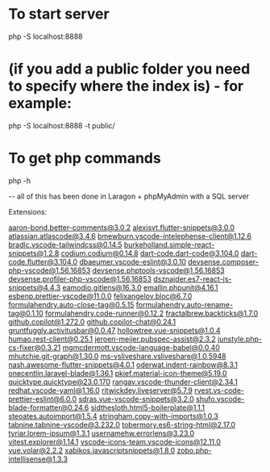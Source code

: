 # To start server

php -S localhost:8888

# (if you add a public folder you need to specify where the index is) - for example:

php -S localhost:8888 -t public/

# To get php commands

php -h

-- all of this has been done in Laragon + phpMyAdmin with a SQL server

Extensions:

aaron-bond.better-comments@3.0.2
alexisvt.flutter-snippets@3.0.0
atlassian.atlascode@3.4.6
bmewburn.vscode-intelephense-client@1.12.6
bradlc.vscode-tailwindcss@0.14.5
burkeholland.simple-react-snippets@1.2.8
codium.codium@0.14.8
dart-code.dart-code@3.104.0
dart-code.flutter@3.104.0
dbaeumer.vscode-eslint@3.0.10
devsense.composer-php-vscode@1.56.16853
devsense.phptools-vscode@1.56.16853
devsense.profiler-php-vscode@1.56.16853
dsznajder.es7-react-js-snippets@4.4.3
eamodio.gitlens@16.3.0
emallin.phpunit@4.16.1
esbenp.prettier-vscode@11.0.0
felixangelov.bloc@6.7.0
formulahendry.auto-close-tag@0.5.15
formulahendry.auto-rename-tag@0.1.10
formulahendry.code-runner@0.12.2
fractalbrew.backticks@1.7.0
github.copilot@1.272.0
github.copilot-chat@0.24.1
gruntfuggly.activitusbar@0.0.47
hollowtree.vue-snippets@1.0.4
humao.rest-client@0.25.1
jeroen-meijer.pubspec-assist@2.3.2
junstyle.php-cs-fixer@0.3.21
mgmcdermott.vscode-language-babel@0.0.40
mhutchie.git-graph@1.30.0
ms-vsliveshare.vsliveshare@1.0.5948
nash.awesome-flutter-snippets@4.0.1
oderwat.indent-rainbow@8.3.1
onecentlin.laravel-blade@1.36.1
pkief.material-icon-theme@5.19.0
quicktype.quicktype@23.0.170
rangav.vscode-thunder-client@2.34.1
redhat.vscode-yaml@1.16.0
ritwickdey.liveserver@5.7.9
rvest.vs-code-prettier-eslint@6.0.0
sdras.vue-vscode-snippets@3.2.0
shufo.vscode-blade-formatter@0.24.6
sidthesloth.html5-boilerplate@1.1.1
steoates.autoimport@1.5.4
stringham.copy-with-imports@1.0.3
tabnine.tabnine-vscode@3.232.0
tobermory.es6-string-html@2.17.0
tyriar.lorem-ipsum@1.3.1
usernamehw.errorlens@3.23.0
vitest.explorer@1.14.1
vscode-icons-team.vscode-icons@12.11.0
vue.volar@2.2.2
xabikos.javascriptsnippets@1.8.0
zobo.php-intellisense@1.3.3
